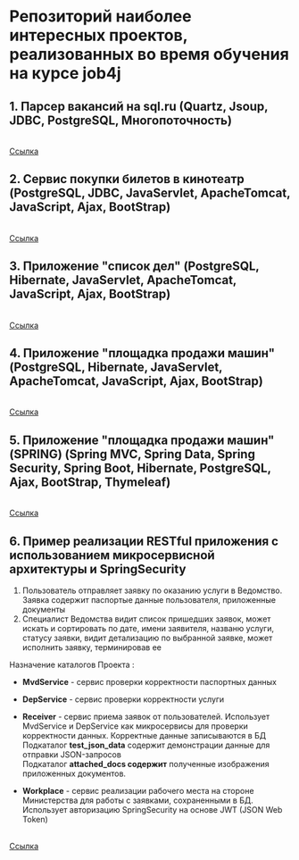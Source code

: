 ﻿# Репозиторий наиболее интересных проектов, реализованных во время обучения на курсе job4j

<h2>1. Парсер вакансий на sql.ru (Quartz, Jsoup, JDBC, PostgreSQL, Многопоточность)</h2>
<br><a href="https://github.com/brakhin/portfolio/tree/master/sqlru_parser/src/main/java/ru/bgbrakhi/sql/jobparser">Ссылка</a> 

<h2>2. Сервис покупки билетов в кинотеатр (PostgreSQL, JDBC, JavaServlet, ApacheTomcat, JavaScript, Ajax, BootStrap)</h2>
<br><a href="https://github.com/brakhin/portfolio/tree/master/servlets_cinema">Ссылка</a> 

<h2>3. Приложение "список дел" (PostgreSQL, Hibernate, JavaServlet, ApacheTomcat, JavaScript, Ajax, BootStrap)</h2>
<br><a href="https://github.com/brakhin/portfolio/tree/master/todolist_hibernate">Ссылка</a> 
 
<h2>4. Приложение "площадка продажи машин" (PostgreSQL, Hibernate, JavaServlet, ApacheTomcat, JavaScript, Ajax, BootStrap)</h2>
<br><a href="https://github.com/brakhin/portfolio/tree/master/carseller_hibernate">Ссылка</a> 
 
<h2>5. Приложение "площадка продажи машин" (SPRING) (Spring MVC, Spring Data, Spring Security, Spring Boot, Hibernate, PostgreSQL, Ajax, BootStrap, Thymeleaf)</h2>
<br><a href="https://github.com/brakhin/portfolio/tree/master/carseller_spring">Ссылка</a> 

<h2>6. Пример реaлизации RESTful приложения с использованием микросервисной архитектуры и SpringSecurity</h2>

1. Пользователь отправляет заявку по оказанию услуги в Ведомство. Заявка содержит паспортые данные пользователя, приложенные документы
2. Специалист Ведомства видит список пришедших заявок, может искать и сортировать по дате, имени заявителя, названю услуги, статусу заявки, видит детализацию по выбранной заявке, может исполнить заявку, терминировав ее

Назначение каталогов Проекта : 

- <b>MvdService</b> - сервис проверки корректности паспортных данных 

- <b>DepService</b> - сервис проверки корректности услуги

- <b>Receiver</b> - сервис приема заявок от пользователей. Использует MvdService и DepService как микросервисы для проверки корректности данных. Корректные данные записываются в БД<br>
  Подкаталог <b>test_json_data</b> содержит демонстрации данные для отправки JSON-запросов<br>
  Подкаталог <b>attached_docs содержит</b> полученные изображения приложенных документов.

- <b>Workplace</b> - сервис реализации рабочего места на стороне Министерства для работы с заявками, сохраненными в БД. Использует авторизацию SpringSecurity на основе JWT (JSON Web Token)

<br><a href="https://github.com/brakhin/portfolio/tree/master/rest_app">Ссылка</a> 



